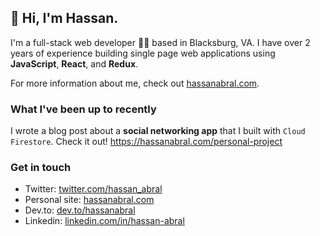 ## 👋 Hi, I'm Hassan. 

I'm a full-stack web developer 👨‍💻  based in Blacksburg, VA. I have over 2 years of experience building single page web applications using **JavaScript**, **React**, and **Redux**.

For more information about me, check out <a href="https://hassanabral.com">hassanabral.com</a>.

### What I've been up to recently

I wrote a blog post about a **social networking app** that I built with `Cloud Firestore`. Check it out! https://hassanabral.com/personal-project

### Get in touch
- Twitter: [twitter.com/hassan_abral](https://twitter.com/hassan_abral)
- Personal site: [hassanabral.com](https://hassanabral.com)
- Dev.to: [dev.to/hassanabral](https://dev.to/hassanabral)
- Linkedin: [linkedin.com/in/hassan-abral](https://www.linkedin.com/in/hassan-abral)
<!--
**hassanabral/hassanabral** is a ✨ _special_ ✨ repository because its `README.md` (this file) appears on your GitHub profile.

Here are some ideas to get you started:

- 🔭 I’m currently working on ...
- 🌱 I’m currently learning ...
- 👯 I’m looking to collaborate on ...
- 🤔 I’m looking for help with ...
- 💬 Ask me about ...
- 📫 How to reach me: ...
- 😄 Pronouns: ...
- ⚡ Fun fact: ...
-->
